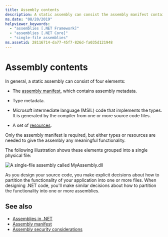 ```yaml
---
title: Assembly contents
description: A static assembly can consist the assembly manifest containing assembly metadata, type metadata, code that implements types, and a set of resources.
ms.date: "08/20/2019"
helpviewer_keywords: 
  - "assemblies [.NET Framework]"
  - "assemblies [.NET Core]"
  - "single-file assemblies"
ms.assetid: 28116714-da77-45f7-826d-fa035d121948
---
```

# Assembly contents

In general, a static assembly can consist of four elements:

- The [assembly manifest](manifest.md), which contains assembly metadata.

- Type metadata.  

- Microsoft intermediate language (MSIL) code that implements the types. It is generated by the compiler from one or more source code files.

- A set of [resources](../../framework/resources/index.md).  

Only the assembly manifest is required, but either types or resources are needed to give the assembly any meaningful functionality.

The following illustration shows these elements grouped into a single physical file:

![A single-file assembly called MyAssembly.dll](./media/contents/single-file-assembly.gif)

As you design your source code, you make explicit decisions about how to partition the functionality of your application into one or more files. When designing .NET code, you'll make similar decisions about how to partition the functionality into one or more assemblies.

## See also

- [Assemblies in .NET](index.md)
- [Assembly manifest](manifest.md)
- [Assembly security considerations](security-considerations.md)
